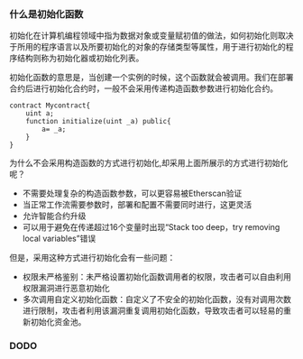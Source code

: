 ### 什么是初始化函数

初始化在计算机编程领域中指为数据对象或变量赋初值的做法，如何初始化则取决于所用的程序语言以及所要初始化的对象的存储类型等属性，用于进行初始化的程序结构则称为初始化器或初始化列表。

初始化函数的意思是，当创建一个实例的时候，这个函数就会被调用。我们在部署合约后进行初始化合约时，一般不会采用传递构造函数参数进行初始化合约。

```solidity
contract Mycontract{
	uint a;
	function initialize(uint _a) public{
		a= _a;
	}
}
```

为什么不会采用构造函数的方式进行初始化,却采用上面所展示的方式进行初始化呢？

- 不需要处理复杂的构造函数参数，可以更容易被Etherscan验证
- 当正常工作流需要参数时，部署和配置不需要同时进行，这更灵活
- 允许智能合约升级
- 可以用于避免在传递超过16个变量时出现“Stack too deep，try removing local variables”错误

但是，采用这种方式进行初始化会有一些问题：

- 权限未严格鉴别：未严格设置初始化函数调用者的权限，攻击者可以自由利用权限漏洞进行恶意初始化
- 多次调用自定义初始化函数：自定义了不安全的初始化函数，没有对调用次数进行限制，攻击者利用该漏洞重复调用初始化函数，导致攻击者可以轻易的重新初始化资金池。

### DODO



